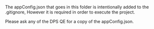 The appConfig.json that goes in this folder is intentionally added to the .gitignore,
However it is required in order to execute the project.

Please ask any of the DPS QE for a copy of the appConfig.json.